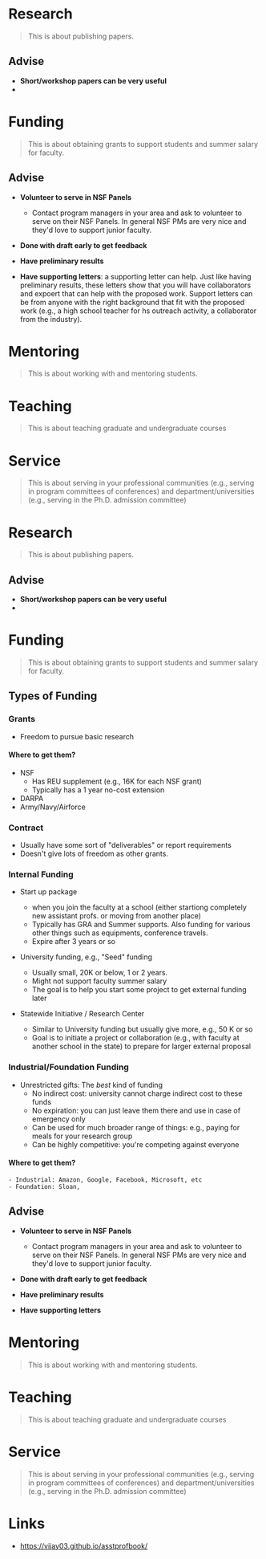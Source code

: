 
# Research
> This is about publishing papers.

## Advise
- **Short/workshop papers can be very useful**
- 

# Funding
> This is about obtaining grants to support students and summer salary for faculty.




## Advise

- **Volunteer to serve in NSF Panels**
  - Contact program managers in your area and ask to volunteer to serve on their NSF Panels. In general NSF PMs are very nice and they'd love to support junior faculty.
  
- **Done with draft early to get feedback**

- **Have preliminary results**

- **Have supporting letters**: a supporting letter can help.  Just like having preliminary results, these letters show that you will have collaborators and expoert that can help with the proposed work.  Support letters can be from anyone with the right background that fit with the proposed work (e.g., a high school teacher for hs outreach activity, a collaborator from the industry).

# Mentoring
> This is about working with and mentoring students.

# Teaching
> This is about teaching graduate and undergraduate courses

# Service
> This is about serving in your professional communities (e.g., serving in program committees of conferences) and department/universities (e.g., serving in the Ph.D. admission committee)





# Research
> This is about publishing papers.

## Advise
- **Short/workshop papers can be very useful**
- 

# Funding
> This is about obtaining grants to support students and summer salary for faculty.

## Types of Funding
### Grants
  - Freedom to pursue basic research

#### Where to get them?  
  - NSF
    - Has REU supplement (e.g., 16K for each NSF grant)
    - Typically has a 1 year no-cost extension
  - DARPA
  - Army/Navy/Airforce

### Contract
  - Usually have some sort of "deliverables" or report requirements
  - Doesn't give lots of freedom as other grants.

### Internal Funding
  - Start up package
    - when you join the faculty at a school (either startiong completely new assistant profs. or moving from another place)
    - Typically has GRA and Summer supports. Also funding for various other things such as equipments, conference travels. 
    - Expire after 3 years or so
    
  - University funding, e.g., "Seed" funding
    - Usually small, 20K or below, 1 or 2 years.
    - Might not support faculty summer salary
    - The goal is to help you start some project to get external funding later
    
  - Statewide Initiative / Research Center
    - Similar to University funding but usually give more, e.g., 50 K or so
    - Goal is to initiate a project or collaboration (e.g., with faculty at another school in the state) to prepare for larger external proposal
  
### Industrial/Foundation Funding  
  - Unrestricted gifts: The *best* kind of funding
    - No indirect cost: university cannot charge indirect cost to these funds
    - No expiration: you can just leave them there and use in case of emergency only
    - Can be used for much broader range of things: e.g., paying for meals for your research group
    - Can be highly competitive:  you're competing against everyone

#### Where to get them?
    - Industrial: Amazon, Google, Facebook, Microsoft, etc
    - Foundation: Sloan, 

## Advise

- **Volunteer to serve in NSF Panels**
  - Contact program managers in your area and ask to volunteer to serve on their NSF Panels. In general NSF PMs are very nice and they'd love to support junior faculty.
  
- **Done with draft early to get feedback**

- **Have preliminary results**

- **Have supporting letters**


# Mentoring
> This is about working with and mentoring students.

# Teaching
> This is about teaching graduate and undergraduate courses

# Service
> This is about serving in your professional communities (e.g., serving in program committees of conferences) and department/universities (e.g., serving in the Ph.D. admission committee)


# Links
- https://vijay03.github.io/asstprofbook/
